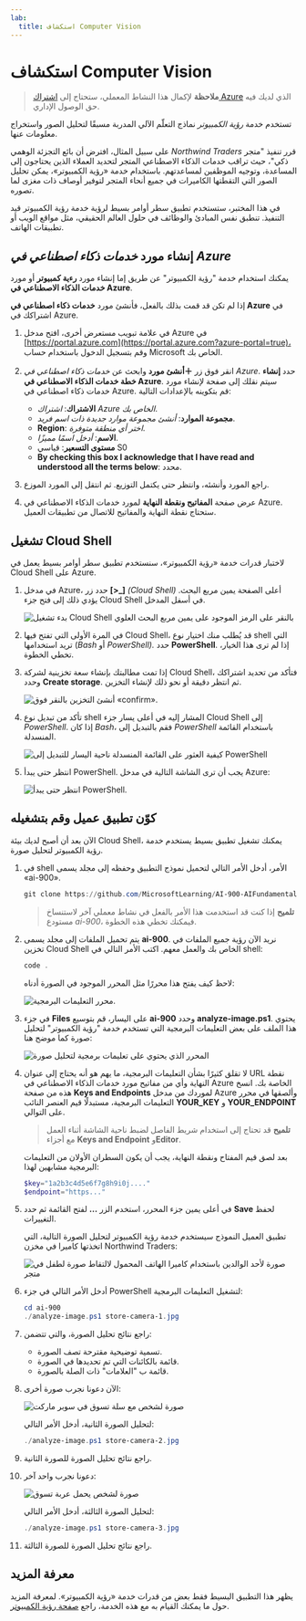 ```yaml
---
lab:
  title: استكشاف Computer Vision
---
```


# استكشاف Computer Vision

> **ملاحظة** لإكمال هذا النشاط المعملي، ستحتاج إلى [اشتراك Azure](https://azure.microsoft.com/free?azure-portal=true) الذي لديك فيه حق الوصول الإداري.

تستخدم خدمة *رؤية الكمبيوتر* نماذج التعلّم الآلي المدربة مسبقًا لتحليل الصور واستخراج معلومات عنها.

على سبيل المثال، افترض أن بائع التجزئة الوهمي *Northwind Traders* قرر تنفيذ "متجر ذكي"، حيث تراقب خدمات الذكاء الاصطناعي المتجر لتحديد العملاء الذين يحتاجون إلى المساعدة، وتوجيه الموظفين لمساعدتهم. باستخدام خدمة «رؤية الكمبيوتر»، يمكن تحليل الصور التي التقطتها الكاميرات في جميع أنحاء المتجر لتوفير أوصاف ذات مغزى لما تصوره.

في هذا المختبر، ستستخدم تطبيق سطر أوامر بسيط لرؤية خدمة رؤية الكمبيوتر قيد التنفيذ. تنطبق نفس المبادئ والوظائف في حلول العالم الحقيقي، مثل مواقع الويب أو تطبيقات الهاتف.

## إنشاء مورد *خدمات ذكاء اصطناعي في Azure*

يمكنك استخدام خدمة "رؤية الكمبيوتر" عن طريق إما إنشاء مورد **رءية كمبيوتر** أو مورد **خدمات الذكاء الاصطناعي في Azure**.

إذا لم تكن قد قمت بذلك بالفعل، فأنشئ مورد **خدمات ذكاء اصطناعي في Azure** في اشتراكك في Azure.

1. في علامة تبويب مستعرض أخرى، افتح مدخل Azure في [https://portal.azure.com](https://portal.azure.com?azure-portal=true)، وقم بتسجيل الدخول باستخدام حساب Microsoft الخاص بك.

1. انقر فوق زر **＋أنشئ مورد** وابحث عن *خدمات ذكاء اصطناعي في Azure*. حدد **إنشاء** **خطة خدمات الذكاء الاصطناعي في Azure**. سيتم نقلك إلى صفحة لإنشاء مورد خدمات ذكاء اصطناعي في Azure. قم بتكوينه بالإعدادات التالية:
    - **الاشتراك**: *اشتراك Azure الخاص بك*.
    - **مجموعة الموارد**: *أنشئ مجموعة موارد جديدة ذات اسم فريد*.
    - **Region**: *اختر أي منطقة متوفرة*.
    - **الاسم**: *أدخل اسمًا مميزًا*.
    - **مستوى التسعير**: قياسي S0
    - **By checking this box I acknowledge that I have read and understood all the terms below**: محدد.

1. راجع المورد وأنشئه، وانتظر حتى يكتمل التوزيع. ثم انتقل إلى المورد الموزع.

1. عرض صفحة **المفاتيح ونقطة النهاية** لمورد خدمات الذكاء الاصطناعي في Azure. ستحتاج نقطة النهاية والمفاتيح للاتصال من تطبيقات العميل.

## تشغيل Cloud Shell

لاختبار قدرات خدمة «رؤية الكمبيوتر»، سنستخدم تطبيق سطر أوامر بسيط يعمل في Cloud Shell على Azure.

1. في مدخل Azure، حدد زر **[>_]** *(Cloud Shell)* أعلى الصفحة يمين مربع البحث. يؤدي ذلك إلى فتح جزء Cloud Shell في أسفل المدخل.

    ![بدء تشغيل Cloud Shell بالنقر على الرمز الموجود على يمين مربع البحث العلوي](media/analyze-images-computer-vision-service/powershell-portal-guide-1.png)

1. في المرة الأولى التي تفتح فيها Cloud Shell، قد يُطلب منك اختيار نوع shell التي تريد استخدامها (*Bash* أو *PowerShell).* حدد **PowerShell**. إذا لم ترى هذا الخيار، تخطي الخطوة.  

1. إذا تمت مطالبتك بإنشاء سعة تخزينية لشركة Cloud Shell، فتأكد من تحديد اشتراكك وحدد **Create storage**. ثم انتظر دقيقة أو نحو ذلك لإنشاء التخزين.

    ![أنشئ التخزين بالنقر فوق «confirm».](media/analyze-images-computer-vision-service/powershell-portal-guide-2.png)

1. تأكد من تبديل نوع shell المشار إليه في أعلى يسار جزء Cloud Shell إلى *PowerShell*. إذا كان *Bash*، فقم بالتبديل إلى *PowerShell* باستخدام القائمة المنسدلة.

    ![كيفية العثور على القائمة المنسدلة ناحية اليسار للتبديل إلى PowerShell](media/analyze-images-computer-vision-service/powershell-portal-guide-3.png)

1. انتظر حتى يبدأ PowerShell. يجب أن ترى الشاشة التالية في مدخل Azure:  

    ![انتظر حتى يبدأ PowerShell.](media/analyze-images-computer-vision-service/powershell-prompt.png)

## كوّن تطبيق عميل وقم بتشغيله

الآن بعد أن أصبح لديك بيئة Cloud Shell، يمكنك تشغيل تطبيق بسيط يستخدم خدمة رؤية الكمبيوتر لتحليل صورة.

1. في shell الأمر، أدخل الأمر التالي لتحميل نموذج التطبيق وحفظه إلى مجلد يسمى «ai-900».

    ```PowerShell
    git clone https://github.com/MicrosoftLearning/AI-900-AIFundamentals ai-900
    ```

    > **تلميح** إذا كنت قد استخدمت هذا الأمر بالفعل في نشاط معملي آخر لاستنساخ مستودع *ai-900*، فيمكنك تخطي هذه الخطوة.

1. يتم تحميل الملفات إلى مجلد يسمى **ai-900**. نريد الآن رؤية جميع الملفات في تخزين Cloud Shell الخاص بك والعمل معهم. اكتب الأمر التالي في shell:

    ```PowerShell
    code .
    ```

    لاحظ كيف يفتح هذا محررًا مثل المحرر الموجود في الصورة أدناه:

    ![محرر التعليمات البرمجية.](media/analyze-images-computer-vision-service/powershell-portal-guide-4.png)

1. في جزء **Files** على اليسار، قم بتوسيع **ai-900** وحدد **analyze-image.ps1**. يحتوي هذا الملف على بعض التعليمات البرمجية التي تستخدم خدمة "رؤية الكمبيوتر" لتحليل صورة كما موضح هنا:

    ![المحرر الذي يحتوي على تعليمات برمجية لتحليل صورة](media/analyze-images-computer-vision-service/analyze-image-code.png)

1. لا تقلق كثيرًا بشأن التعليمات البرمجية، ما يهم هو أنه يحتاج إلى عنوان URL نقطة النهاية وأي من مفاتيح مورد خدمات الذكاء الاصطناعي في Azure الخاصة بك. انسخ هذه من صفحة **Keys and Endpoints** لموردك من مدخل Azure وألصقها في محرر التعليمات البرمجية، مستبدلًا قيم العنصر النائب **YOUR_KEY** و **YOUR_ENDPOINT** على التوالي.

    > **تلميح** قد تحتاج إلى استخدام شريط الفاصل لضبط ناحية الشاشة أثناء العمل مع أجزاء **Keys and Endpoint** و**Editor**.

    بعد لصق قيم المفتاح ونقطة النهاية، يجب أن يكون السطران الأولان من التعليمات البرمجية مشابهين لهذا:

    ```PowerShell
    $key="1a2b3c4d5e6f7g8h9i0j...."    
    $endpoint="https..."
    ```

1. في أعلى يمين جزء المحرر، استخدم الزر **...** لفتح القائمة ثم حدد **Save** لحفظ التغييرات.

    تطبيق العميل النموذج سيستخدم خدمة رؤية الكمبيوتر لتحليل الصورة التالية، التي اتخذتها كاميرا في مخزن Northwind Traders:

    ![صورة لأحد الوالدين باستخدام كاميرا الهاتف المحمول لالتقاط صورة لطفل في متجر](media/analyze-images-computer-vision-service/store-camera-1.jpg)

1. أدخل الأمر التالي في جزء PowerShell لتشغيل التعليمات البرمجية:

    ```PowerShell
    cd ai-900
    ./analyze-image.ps1 store-camera-1.jpg
    ```

1. راجع نتائج تحليل الصورة، والتي تتضمن:
    - تسمية توضيحية مقترحة تصف الصورة.
    - قائمة بالكائنات التي تم تحديدها في الصورة.
    - قائمة ب "العلامات" ذات الصلة بالصورة.

1. الآن دعونا نجرب صورة أخرى:

    ![صورة لشخص مع سلة تسوق في سوبر ماركت](media/analyze-images-computer-vision-service/store-camera-2.jpg)

    لتحليل الصورة الثانية، أدخل الأمر التالي:

    ```PowerShell
    ./analyze-image.ps1 store-camera-2.jpg
    ```

1. راجع نتائج تحليل الصورة للصورة الثانية.

1. دعونا نجرب واحد آخر:

    ![صورة لشخص يحمل عربة تسوق](media/analyze-images-computer-vision-service/store-camera-3.jpg)

    لتحليل الصورة الثالثة، أدخل الأمر التالي:

    ```PowerShell
    ./analyze-image.ps1 store-camera-3.jpg
    ```

1. راجع نتائج تحليل الصورة للصورة الثالثة.

## معرفة المزيد

يظهر هذا التطبيق البسيط فقط بعض من قدرات خدمة «رؤية الكمبيوتر». لمعرفة المزيد حول ما يمكنك القيام به مع هذه الخدمة، راجع [صفحة رؤية الكمبيوتر](https://azure.microsoft.com/products/ai-services?activetab=pivot:visiontab).

